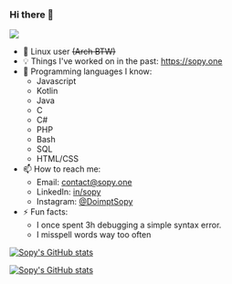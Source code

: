 ### Hi there 👋
![](https://komarev.com/ghpvc/?username=sopyb&color=blueviolet)

- 🐧 Linux user ~~(Arch BTW)~~
- 💡 Things I've worked on in the past: https://sopy.one
- 📘 Programming languages I know: 
  - Javascript
  - Kotlin
  - Java
  - C
  - C#
  - PHP
  - Bash
  - SQL
  - HTML/CSS
- 📫 How to reach me: 
  - Email: contact@sopy.one
  - LinkedIn: [in/sopy](https://www.linkedin.com/in/sopy/)
  - Instagram: [@DoimptSopy](https://www.instagram.com/doimptsopy/)
- ⚡ Fun facts: 
  - I once spent 3h debugging a simple syntax error.
  - I misspell words way too often

[![Sopy's GitHub stats](https://github-readme-stats.vercel.app/api?username=sopyb&show_icons=true&theme=midnight-purple&custom_title=Sopy's+GitHub+stats)](https://github.com/anuraghazra/github-readme-stats)

[![Sopy's GitHub stats](https://github-readme-stats-one-bice.vercel.app/api/top-langs/?username=sopyb&role=OWNER,ORGANIZATION_MEMBER,COLLABORATOR&langs_count=10&layout=compact&hide=cmake,html,css&theme=midnight-purple)](https://github.com/anuraghazra/github-readme-stats)
